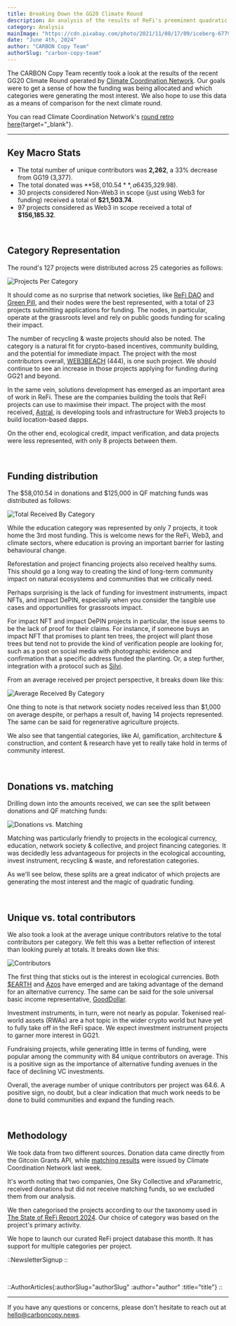 ```yaml
---
title: Breaking Down the GG20 Climate Round
description: An analysis of the results of ReFi's preeminent quadratic funding round operated by Climate Coordination Network.
category: Analysis
mainImage: "https://cdn.pixabay.com/photo/2021/11/08/17/09/iceberg-6779681_1280.jpg"
date: "June 4th, 2024"
author: "CARBON Copy Team"
authorSlug: "carbon-copy-team"
---
```


The CARBON Copy Team recently took a look at the results of the recent GG20 Climate Round operated by [Climate Coordination Network](/project/climate-coordination-network/). Our goals were to get a sense of how the funding was being allocated and which categories were generating the most interest. We also hope to use this data as a means of comparison for the next climate round.

You can read Climate Coordination Network's [round retro here](https://gov.gitcoin.co/t/ccn-climate-solutions-round-retro/18940){target="_blank"}.

<hr class="lede center-square">

## Key Macro Stats

- The total number of unique contributors was **2,262**, a 33% decrease from GG19 (3,377).
- The total donated was **$58,010.54**, a 64% increase from GG19 ($35,329.98).
- 30 projects considered Non-Web3 in scope (just using Web3 for funding) received a total of **$21,503.74**.
- 97 projects considered as Web3 in scope received a total of **$156,185.32**.

<br>

## Category Representation

The round's 127 projects were distributed across 25 categories as follows:

![Projects Per Category](/images/1_projects_per_category.svg)

It should come as no surprise that network societies, like [ReFi DAO](/project/refi-dao/) and [Green Pill](/project/green-pill), and their nodes were the best represented, with a total of 23 projects submitting applications for funding. The nodes, in particular, operate at the grassroots level and rely on public goods funding for scaling their impact.

The number of recycling & waste projects should also be noted. The category is a natural fit for crypto-based incentives, community building, and the potential for immediate impact. The project with the most contributors overall, [WEB3BEACH](/project/web3beach/) (444), is one such project. We should continue to see an increase in those projects applying for funding during GG21 and beyond.

In the same vein, solutions development has emerged as an important area of work in ReFi. These are the companies building the tools that ReFi projects can use to maximise their impact. The project with the most received, [Astral](/project/astral/), is developing tools and infrastructure for Web3 projects to build location-based dapps.

On the other end, ecological credit, impact verification, and data projects were less represented, with only 8 projects between them.

<br>

## Funding distribution

The $58,010.54 in donations and $125,000 in QF matching funds was distributed as follows:

![Total Received By Category](/images/2_total_received_by_category.svg)

While the education category was represented by only 7 projects, it took home the 3rd most funding. This is welcome news for the ReFi, Web3, and climate sectors, where education is proving an important barrier for lasting behavioural change. 

Reforestation and project financing projects also received healthy sums. This should go a long way to creating the kind of long-term community impact on natural ecosystems and communities that we critically need.

Perhaps surprising is the lack of funding for investment instruments, impact NFTs, and impact DePIN, especially when you consider the tangible use cases and opportunities for grassroots impact.

For impact NFT and impact DePIN projects in particular, the issue seems to be the lack of proof for their claims. For instance, if someone buys an impact NFT that promises to plant ten trees, the project will plant those trees but tend not to provide the kind of verification people are looking for, such as a post on social media with photographic evidence and confirmation that a specific address funded the planting. Or, a step further, integration with a protocol such as [Silvi](/project/silvi/).

From an average received per project perspective, it breaks down like this:

![Average Received By Category](/images/3_average_received_by_category.svg)

One thing to note is that network society nodes received less than $1,000 on average despite, or perhaps a result of, having 14 projects represented. The same can be said for regenerative agriculture projects.

We also see that tangential categories, like AI, gamification, architecture & construction, and content & research have yet to really take hold in terms of community interest. 

<br>

## Donations vs. matching

Drilling down into the amounts received, we can see the split between donations and QF matching funds:

![Donations vs. Matching](/images/4_donations_and_matching.svg)

Matching was particularly friendly to projects in the ecological currency, education, network society & collective, and project financing categories. It was decidedly less advantageous for projects in the ecological accounting, invest instrument, recycling & waste, and reforestation categories.

As we'll see below, these splits are a great indicator of which projects are generating the most interest and the magic of quadratic funding.

<br>

## Unique vs. total contributors

We also took a look at the average unique contributors relative to the total contributors per category. We felt this was a better reflection of interest than looking purely at totals. It breaks down like this:

![Contributors](/images/5_contributors.svg)

The first thing that sticks out is the interest in ecological currencies. Both [$EARTH](/project/earth/) and [Azos](/project/azos/) have emerged and are taking advantage of the demand for an alternative currency. The same can be said for the sole universal basic income representative, [GoodDollar](/project/gooddollar/).

Investment instruments, in turn, were not nearly as popular. Tokenised real-world assets (RWAs) are a hot topic in the wider crypto world but have yet to fully take off in the ReFi space. We expect investment instrument projects to garner more interest in GG21.

Fundraising projects, while generating little in terms of funding, were popular among the community with 84 unique contributors on average. This is a positive sign as the importance of alternative funding avenues in the face of declining VC investments.

Overall, the average number of unique contributors per project was 64.6. A positive sign, no doubt, but a clear indication that much work needs to be done to build communities and expand the funding reach.

<br>

## Methodology

We took data from two different sources. Donation data came directly from the Gitcoin Grants API, while [matching results](https://docs.google.com/spreadsheets/d/1n9N9hKp4S4M3DgSblEOuCAexjwl5xzTkdNq2cHdMJk4/edit?usp=sharing) were issued by Climate Coordination Network last week.

It's worth noting that two companies, One Sky Collective and xParametric, received donations but did not receive matching funds, so we excluded them from our analysis.

We then categorised the projects according to our the taxonomy used in [The State of ReFi Report 2024](/reports/state-of-refi-2024). Our choice of category was based on the project's primary activity.

We hope to launch our curated ReFi project database this month. It has support for multiple categories per project.

::NewsletterSignup
::

<br>

::AuthorArticles{:authorSlug="authorSlug" :author="author" :title="title"}
::

---

If you have any questions or concerns, please don't hesitate to reach out at hello@carboncopy.news.
